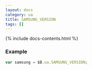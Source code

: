 ```yaml
---
layout: docs
category: ua
title: SAMSUNG_VERSION
tags: []
---
```


{% include docs-contents.html %}

### Example
```js
var samsung = $B.ua.SAMSUNG_VERSION;
```